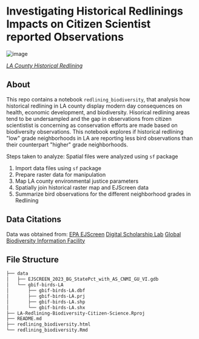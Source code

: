 # Investigating Historical Redlinings Impacts on Citizen Scientist reported Observations
![image](https://github.com/hazelvaq/LA-Redlining-Biodiversity-Citizen-Science/assets/108312152/c8121288-e200-4d8b-abba-6ff813f1a1e7)

[*LA County Historical Redlining*](https://pbssocal.org/shows/lost-la/segregation-in-the-city-of-angels-a-1939-map-of-housing-inequality-in-l-a)

## About 

This repo contains a notebook `redlining_biodiversity`, that analysis how historical redlining in LA county display modern day consequences 
on health, economic development, and biodiversity. Hisorical redlining areas tend to be undersampled and the gap in observations from citizen 
scientistist is concerning as conservation efforts are made based on biodiversity observations. This notebook explores if historical redlining
"low" grade neighborhoods in LA are reporting less bird observations than their counterpart "higher" grade neighborhoods.

Steps taken to analyze:
Spatial files were analyzed using `sf` package
1. Import data files using `sf` package
2. Prepare raster data for manipulation
3. Map LA county environmental justice parameters
4. Spatially join historical raster map and EJScreen data
5. Summarize bird observations for the different neighborhood grades in Redlining 

## Data Citations
Data was obtained from:
[EPA EJScreen](https://ejscreen.epa.gov/mapper/)
[Digital Scholarship Lab](https://dsl.richmond.edu/)
[Global Biodiversity Information Facility](gbif.org)

## File Structure
```bash
├── data
│   ├── EJSCREEN_2023_BG_StatePct_with_AS_CNMI_GU_VI.gdb
│   └── gbif-birds-LA
│       ├── gbif-birds-LA.dbf
│       ├── gbif-birds-LA.prj
│       ├── gbif-birds-LA.shp
│       └── gbif-birds-LA.shx
├── LA-Redlining-Biodiversity-Citizen-Science.Rproj
├── README.md
├── redlining_biodiversity.html
└── redlining_biodiversity.Rmd
```
